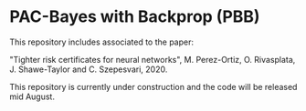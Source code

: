 # PAC-Bayes with Backprop (PBB)

This repository includes associated to the paper: 

"Tighter risk certificates for neural networks", M. Perez-Ortiz, O. Rivasplata, J. Shawe-Taylor and C. Szepesvari, 2020. 

This repository is currently under construction and the code will be released mid August. 

